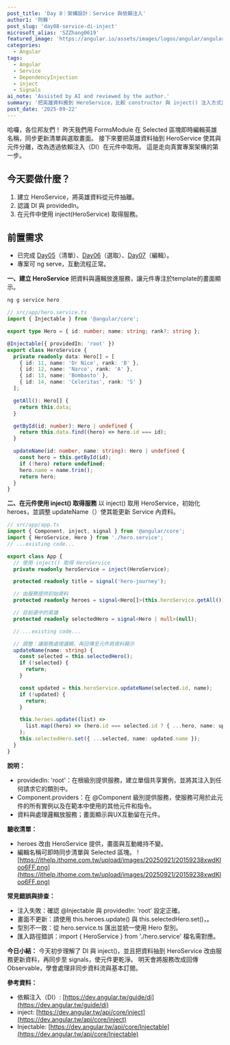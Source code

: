 ```yaml
---
post_title: 'Day 8｜架構設計：Service 與依賴注入'
author1: '阿蘇'
post_slug: 'day08-service-di-inject'
microsoft_alias: 'SZZhang0619'
featured_image: 'https://angular.io/assets/images/logos/angular/angular.svg'
categories:
  - Angular
tags:
  - Angular
  - Service
  - DependencyInjection
  - inject
  - Signals
ai_note: 'Assisted by AI and reviewed by the author.'
summary: '把英雄資料搬到 HeroService，比較 constructor 與 inject() 注入方式並維持既有互動。'
post_date: '2025-09-22'
---
```


哈囉，各位邦友們！
昨天我們用 FormsModule 在 Selected 區塊即時編輯英雄名稱，同步更新清單與選取畫面。
接下來要把英雄資料抽到 HeroService 使其與元件分離，改為透過依賴注入（DI）在元件中取用。
這是走向真實專案架構的第一步。

## 今天要做什麼？
1. 建立 HeroService，將英雄資料從元件抽離。
2. 認識 DI 與 providedIn。
3. 在元件中使用 inject(HeroService) 取得服務。

## 前置需求
- 已完成 [Day05](https://ithelp.ithome.com.tw/articles/10383468)（清單）、[Day06](https://ithelp.ithome.com.tw/articles/10384071)（選取）、[Day07](https://ithelp.ithome.com.tw/articles/10384956)（編輯）。
- 專案可 ng serve，互動流程正常。

**一、建立 HeroService**
把資料與邏輯放進服務，讓元件專注於template的畫面顯示。

```sh
ng g service hero
```

```typescript
// src/app/hero.service.ts
import { Injectable } from '@angular/core';

export type Hero = { id: number; name: string; rank?: string };

@Injectable({ providedIn: 'root' })
export class HeroService {
  private readonly data: Hero[] = [
    { id: 11, name: 'Dr Nice', rank: 'B' },
    { id: 12, name: 'Narco', rank: 'A' },
    { id: 13, name: 'Bombasto' },
    { id: 14, name: 'Celeritas', rank: 'S' }
  ];

  getAll(): Hero[] {
    return this.data;
  }

  getById(id: number): Hero | undefined {
    return this.data.find((hero) => hero.id === id);
  }

  updateName(id: number, name: string): Hero | undefined {
    const hero = this.getById(id);
    if (!hero) return undefined;
    hero.name = name.trim();
    return hero;
  }
}
```

**二、在元件使用 inject() 取得服務**
以 inject() 取用 HeroService，初始化 heroes，並調整 updateName（）使其能更新 Service 內資料。

```typescript
// src/app/app.ts
import { Component, inject, signal } from '@angular/core';
import { HeroService, Hero } from './hero.service';
// ...existing code...

export class App {
  // 使用 inject() 取得 HeroService
  private readonly heroService = inject(HeroService);

  protected readonly title = signal('hero-journey');

  // 由服務提供初始資料
  protected readonly heroes = signal<Hero[]>(this.heroService.getAll());

  // 目前選中的英雄
  protected readonly selectedHero = signal<Hero | null>(null);

  // ...existing code...

  // 調整：讓服務處理邏輯，再回傳至元件將資料顯示
  updateName(name: string) {
    const selected = this.selectedHero();
    if (!selected) {
      return;
    }

    const updated = this.heroService.updateName(selected.id, name);
    if (!updated) {
      return;
    }

    this.heroes.update((list) =>
      list.map((hero) => (hero.id === selected.id ? { ...hero, name: updated.name } : hero))
    );
    this.selectedHero.set({ ...selected, name: updated.name });
  }
}
```

**說明：**
- providedIn: 'root'：在根級別提供服務，建立單個共享實例，並將其注入到任何請求它的類別中。
- Component.providers：在 @Component 級別提供服務，使服務可用於此元件的所有實例以及在範本中使用的其他元件和指令。
- 資料與處理邏輯放服務；畫面顯示與UX互動留在元件。

**驗收清單：**
- heroes 改由 HeroService 提供，畫面與互動維持不變。
- 編輯名稱可即時同步清單與 Selected 區塊。
![https://ithelp.ithome.com.tw/upload/images/20250921/20159238xwdKloo6FF.png](https://ithelp.ithome.com.tw/upload/images/20250921/20159238xwdKloo6FF.png)

**常見錯誤與排查：**
- 注入失敗：確認 @Injectable 與 providedIn: 'root' 設定正確。
- 畫面不更新：請使用 this.heroes.update() 與 this.selectedHero.set()，。
- 型別不一致：從 hero.service.ts 匯出並統一使用 Hero 型別。
- 匯入路徑錯誤：import { HeroService } from './hero.service' 檔名需對應。

**今日小結：**
今天初步理解了 DI 與 inject()，並且把資料抽到 HeroService 改由服務更新資料，再同步至 signals，使元件更乾淨。
明天會將服務改成回傳 Observable，學會處理非同步資料流與基本訂閱。

**參考資料：**
- 依賴注入（DI）:
  [https://dev.angular.tw/guide/di](https://dev.angular.tw/guide/di)
- inject:
  [https://dev.angular.tw/api/core/inject](https://dev.angular.tw/api/core/inject)
- Injectable:
  [https://dev.angular.tw/api/core/Injectable](https://dev.angular.tw/api/core/Injectable)
